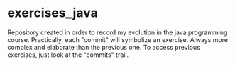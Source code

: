 # exercises_java
Repository created in order to record my evolution in the java programming course. 
Practically, each "commit" will symbolize an exercise. 
Always more complex and elaborate than the previous one.
To access previous exercises, just look at the "commits" trail.
